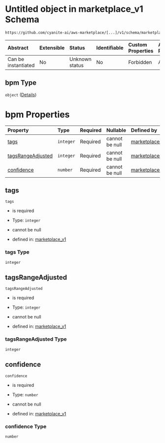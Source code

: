# Untitled object in marketplace\_v1 Schema

```txt
https://github.com/cyanite-ai/aws-marketplace/[...]/v1/schema/marketplace_v1.schema.json#/properties/analysis/properties/musicalFeatures_v1/properties/bpm
```



| Abstract            | Extensible | Status         | Identifiable | Custom Properties | Additional Properties | Access Restrictions | Defined In                                                                                   |
| :------------------ | :--------- | :------------- | :----------- | :---------------- | :-------------------- | :------------------ | :------------------------------------------------------------------------------------------- |
| Can be instantiated | No         | Unknown status | No           | Forbidden         | Allowed               | none                | [marketplace\_v1.schema.json\*](../schema/marketplace_v1.schema.json "open original schema") |

## bpm Type

`object` ([Details](marketplace_v1-properties-analysis-properties-musicalfeatures_v1-properties-bpm.md))

# bpm Properties

| Property                                | Type      | Required | Nullable       | Defined by                                                                                                                                                                                                                                                                                                                    |
| :-------------------------------------- | :-------- | :------- | :------------- | :---------------------------------------------------------------------------------------------------------------------------------------------------------------------------------------------------------------------------------------------------------------------------------------------------------------------------- |
| [tags](#tags)                           | `integer` | Required | cannot be null | [marketplace\_v1](marketplace_v1-properties-analysis-properties-musicalfeatures_v1-properties-bpm-properties-tags.md "https://github.com/cyanite-ai/aws-marketplace/\[...]/v1/schema/marketplace_v1.schema.json#/properties/analysis/properties/musicalFeatures_v1/properties/bpm/properties/tags")                           |
| [tagsRangeAdjusted](#tagsrangeadjusted) | `integer` | Required | cannot be null | [marketplace\_v1](marketplace_v1-properties-analysis-properties-musicalfeatures_v1-properties-bpm-properties-tagsrangeadjusted.md "https://github.com/cyanite-ai/aws-marketplace/\[...]/v1/schema/marketplace_v1.schema.json#/properties/analysis/properties/musicalFeatures_v1/properties/bpm/properties/tagsRangeAdjusted") |
| [confidence](#confidence)               | `number`  | Required | cannot be null | [marketplace\_v1](marketplace_v1-properties-analysis-properties-musicalfeatures_v1-properties-bpm-properties-confidence.md "https://github.com/cyanite-ai/aws-marketplace/\[...]/v1/schema/marketplace_v1.schema.json#/properties/analysis/properties/musicalFeatures_v1/properties/bpm/properties/confidence")               |

## tags



`tags`

*   is required

*   Type: `integer`

*   cannot be null

*   defined in: [marketplace\_v1](marketplace_v1-properties-analysis-properties-musicalfeatures_v1-properties-bpm-properties-tags.md "https://github.com/cyanite-ai/aws-marketplace/\[...]/v1/schema/marketplace_v1.schema.json#/properties/analysis/properties/musicalFeatures_v1/properties/bpm/properties/tags")

### tags Type

`integer`

## tagsRangeAdjusted



`tagsRangeAdjusted`

*   is required

*   Type: `integer`

*   cannot be null

*   defined in: [marketplace\_v1](marketplace_v1-properties-analysis-properties-musicalfeatures_v1-properties-bpm-properties-tagsrangeadjusted.md "https://github.com/cyanite-ai/aws-marketplace/\[...]/v1/schema/marketplace_v1.schema.json#/properties/analysis/properties/musicalFeatures_v1/properties/bpm/properties/tagsRangeAdjusted")

### tagsRangeAdjusted Type

`integer`

## confidence



`confidence`

*   is required

*   Type: `number`

*   cannot be null

*   defined in: [marketplace\_v1](marketplace_v1-properties-analysis-properties-musicalfeatures_v1-properties-bpm-properties-confidence.md "https://github.com/cyanite-ai/aws-marketplace/\[...]/v1/schema/marketplace_v1.schema.json#/properties/analysis/properties/musicalFeatures_v1/properties/bpm/properties/confidence")

### confidence Type

`number`
